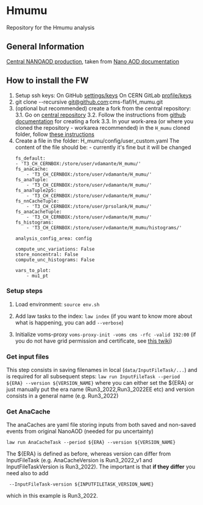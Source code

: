 # Hmumu
Repository for the Hmumu analysis


## General Information
[Central NANOAOD production](https://cms-nanoaod-integration.web.cern.ch/autoDoc/NanoAODv14/2024Prompt/doc_TTtoLNu2Q_TuneCP5_13p6TeV_powheg-pythia8_RunIII2024Summer24NanoAOD-140X_mcRun3_2024_realistic_v26-v2.html#Muon), taken from [Nano AOD documentation](https://gitlab.cern.ch/cms-nanoAOD/nanoaod-doc)

## How to install the FW
1. Setup ssh keys:
    On GitHub [settings/keys](https://github.com/settings/keys)
    On CERN GitLab [profile/keys](https://gitlab.cern.ch/-/user_settings/profile)
2. git clone --recursive git@github.com:cms-flaf/H_mumu.git
3. (optional but recommended) create a fork from the central repository:
    3.1. Go on [central repository](https://github.com/cms-flaf/H_mumu)
    3.2. Follow the instructions from [github documentation](https://docs.github.com/en/pull-requests/collaborating-with-pull-requests/working-with-forks/fork-a-repo) for creating a fork
    3.3. In your work-area (or where you cloned the repository - workarea recommended) in the ```H_mumu``` cloned folder, follow [these instructions](https://docs.github.com/en/pull-requests/collaborating-with-pull-requests/working-with-forks/configuring-a-remote-repository-for-a-fork)
4. Create a file in the folder: H_mumu/config/user_custom.yaml
    The content of the file should be: - currently it's fine but it will be changed
    ```
    fs_default:
    - 'T3_CH_CERNBOX:/store/user/vdamante/H_mumu/'
    fs_anaCache:
        - 'T3_CH_CERNBOX:/store/user/vdamante/H_mumu/'
    fs_anaTuple:
        - 'T3_CH_CERNBOX:/store/user/vdamante/H_mumu/'
    fs_anaTuple2p5:
        - 'T3_CH_CERNBOX:/store/user/vdamante/H_mumu/'
    fs_nnCacheTuple:
        - 'T3_CH_CERNBOX:/store/user/prsolank/H_mumu/'
    fs_anaCacheTuple:
        - 'T3_CH_CERNBOX:/store/user/vdamante/H_mumu/'
    fs_histograms:
        - 'T3_CH_CERNBOX:/store/user/vdamante/H_mumu/histograms/'

    analysis_config_area: config

    compute_unc_variations: False
    store_noncentral: False
    compute_unc_histograms: False

    vars_to_plot:
        - mu1_pt
    ```

### Setup steps
1. Load environment: ```source env.sh```

2. Add law tasks to the index: ```law index```
(if you want to know more about what is happening, you can add ```--verbose```)

3. Initialize voms-proxy
```voms-proxy-init -voms cms -rfc -valid 192:00```
(if you do not have grid permission and certificate, see [this twiki](https://twiki.cern.ch/twiki/bin/view/CMSPublic/WorkBookStartingGrid#BasicGrid))

### Get input files
This step consists in saving filenames in local (```data/InputFileTask/...```) and is required for all subsequent steps:
```law run InputFileTask --period ${ERA} --version ${VERSION_NAME}```
where you can either set the ${ERA} or just manually put the era name (Run3_2022,Run3_2022EE etc)
and version consists in a general name (e.g. Run3_2022)

### Get AnaCache
The anaCaches are yaml file storing inputs from both saved and non-saved events from original NanoAOD (needed for pu uncertainty)
```
law run AnaCacheTask --period ${ERA} --version ${VERSION_NAME}
```
The ${ERA} is defined as before, whereas version can differ from InputFileTask (e.g. AnaCacheVersion is  Run3_2022_v1 and InputFileTaskVersion is Run3_2022). The important is that **if they differ** you need also to add
```
 --InputFileTask-version ${INPUTFILETASK_VERSION_NAME}
```
which in this example is Run3_2022.
